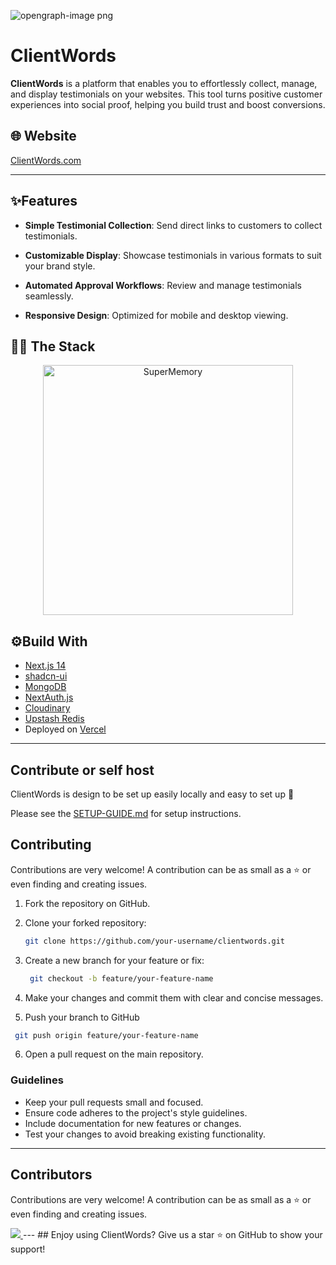 ![opengraph-image png](https://github.com/user-attachments/assets/3877e161-8464-4989-8f30-039213bcf688)

# ClientWords

**ClientWords** is a platform that enables you to effortlessly collect, manage, and display testimonials on your websites. This tool turns positive customer experiences into social proof, helping you build trust and boost conversions.

## 🌐 Website

[ClientWords.com](https://clientwords.com)

---

## ✨Features

- **Simple Testimonial Collection**: Send direct links to customers to collect testimonials.
- **Customizable Display**: Showcase testimonials in various formats to suit your brand style.

- **Automated Approval Workflows**: Review and manage testimonials seamlessly.

- **Responsive Design**: Optimized for mobile and desktop viewing.

## 👨‍💻 The Stack

<div align='center'>
<img src = 'https://tech-orbit.wontory.dev/api?title=ClientWords&tech=Next.js,TypeScript,Vercel,shadcn/ui,MongoDB,Tailwind%20CSS&size=900&duration=20' alt="SuperMemory" width="400">
</div>

## ⚙️Build With

- [Next.js 14](https://nextjs.org)
- [shadcn-ui](https://ui.shadcn.com)
- [MongoDB](https://mongodb.com)
- [NextAuth.js](https://next-auth.js.org)
- [Cloudinary](https://cloudinary.com)
- [Upstash Redis](https://upstash.com)
- Deployed on [Vercel](https://vercel.com)

---

## Contribute or self host

ClientWords is design to be set up easily locally and easy to set up 💫

Please see the [SETUP-GUIDE.md](SETUP-GUIDE.md) for setup instructions.

## Contributing

Contributions are very welcome! A contribution can be as small as a ⭐ or even finding and creating issues.

1. Fork the repository on GitHub.
2. Clone your forked repository:

   ```bash
   git clone https://github.com/your-username/clientwords.git
   ```

3. Create a new branch for your feature or fix:

   ```bash
    git checkout -b feature/your-feature-name
   ```

4. Make your changes and commit them with clear and concise messages.
5. Push your branch to GitHub

```bash
 git push origin feature/your-feature-name
```

6. Open a pull request on the main repository.

### Guidelines

- Keep your pull requests small and focused.
- Ensure code adheres to the project's style guidelines.
- Include documentation for new features or changes.
- Test your changes to avoid breaking existing functionality.

---

## Contributors

Contributions are very welcome! A contribution can be as small as a ⭐ or even finding and creating issues.

<a href="https://github.com/n3rm4121/clientwords/graphs/contributors">
  <img src="https://contrib.rocks/image?repo=n3rm4121/clientwords" />
</a>
---
## Enjoy using ClientWords? Give us a star ⭐ on GitHub to show your support!
